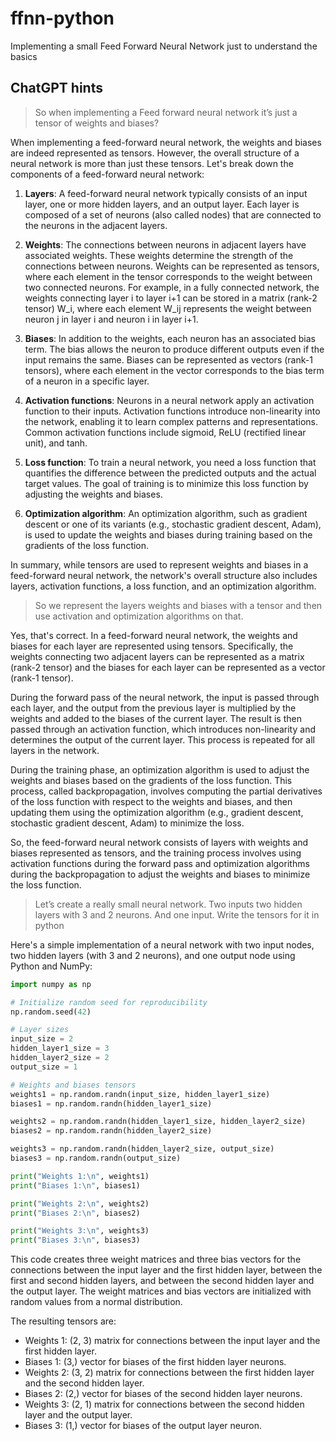 # ffnn-python
Implementing a small Feed Forward Neural Network just to understand the basics

## ChatGPT hints
> So when implementing a Feed forward neural network it’s just a tensor of weights and biases?

When implementing a feed-forward neural network, the weights and biases are indeed represented as tensors. However, the overall structure of a neural network is more than just these tensors. Let's break down the components of a feed-forward neural network:

1. **Layers**: A feed-forward neural network typically consists of an input layer, one or more hidden layers, and an output layer. Each layer is composed of a set of neurons (also called nodes) that are connected to the neurons in the adjacent layers.

2. **Weights**: The connections between neurons in adjacent layers have associated weights. These weights determine the strength of the connections between neurons. Weights can be represented as tensors, where each element in the tensor corresponds to the weight between two connected neurons. For example, in a fully connected network, the weights connecting layer i to layer i+1 can be stored in a matrix (rank-2 tensor) W_i, where each element W_ij represents the weight between neuron j in layer i and neuron i in layer i+1.

3. **Biases**: In addition to the weights, each neuron has an associated bias term. The bias allows the neuron to produce different outputs even if the input remains the same. Biases can be represented as vectors (rank-1 tensors), where each element in the vector corresponds to the bias term of a neuron in a specific layer.

4. **Activation functions**: Neurons in a neural network apply an activation function to their inputs. Activation functions introduce non-linearity into the network, enabling it to learn complex patterns and representations. Common activation functions include sigmoid, ReLU (rectified linear unit), and tanh.

5. **Loss function**: To train a neural network, you need a loss function that quantifies the difference between the predicted outputs and the actual target values. The goal of training is to minimize this loss function by adjusting the weights and biases.

5. **Optimization algorithm**: An optimization algorithm, such as gradient descent or one of its variants (e.g., stochastic gradient descent, Adam), is used to update the weights and biases during training based on the gradients of the loss function.

In summary, while tensors are used to represent weights and biases in a feed-forward neural network, the network's overall structure also includes layers, activation functions, a loss function, and an optimization algorithm.

> So we represent the layers weights and biases with a tensor and then use activation and optimization algorithms on that. 

Yes, that's correct. In a feed-forward neural network, the weights and biases for each layer are represented using tensors. Specifically, the weights connecting two adjacent layers can be represented as a matrix (rank-2 tensor) and the biases for each layer can be represented as a vector (rank-1 tensor).

During the forward pass of the neural network, the input is passed through each layer, and the output from the previous layer is multiplied by the weights and added to the biases of the current layer. The result is then passed through an activation function, which introduces non-linearity and determines the output of the current layer. This process is repeated for all layers in the network.

During the training phase, an optimization algorithm is used to adjust the weights and biases based on the gradients of the loss function. This process, called backpropagation, involves computing the partial derivatives of the loss function with respect to the weights and biases, and then updating them using the optimization algorithm (e.g., gradient descent, stochastic gradient descent, Adam) to minimize the loss.

So, the feed-forward neural network consists of layers with weights and biases represented as tensors, and the training process involves using activation functions during the forward pass and optimization algorithms during the backpropagation to adjust the weights and biases to minimize the loss function.

> Let’s create a really small neural network. Two inputs two hidden layers with 3 and 2 neurons. And one input. Write the tensors for it in python 

Here's a simple implementation of a neural network with two input nodes, two hidden layers (with 3 and 2 neurons), and one output node using Python and NumPy:

```python
import numpy as np

# Initialize random seed for reproducibility
np.random.seed(42)

# Layer sizes
input_size = 2
hidden_layer1_size = 3
hidden_layer2_size = 2
output_size = 1

# Weights and biases tensors
weights1 = np.random.randn(input_size, hidden_layer1_size)
biases1 = np.random.randn(hidden_layer1_size)

weights2 = np.random.randn(hidden_layer1_size, hidden_layer2_size)
biases2 = np.random.randn(hidden_layer2_size)

weights3 = np.random.randn(hidden_layer2_size, output_size)
biases3 = np.random.randn(output_size)

print("Weights 1:\n", weights1)
print("Biases 1:\n", biases1)

print("Weights 2:\n", weights2)
print("Biases 2:\n", biases2)

print("Weights 3:\n", weights3)
print("Biases 3:\n", biases3)

```

This code creates three weight matrices and three bias vectors for the connections between the input layer and the first hidden layer, between the first and second hidden layers, and between the second hidden layer and the output layer. The weight matrices and bias vectors are initialized with random values from a normal distribution.

The resulting tensors are:

 - Weights 1: (2, 3) matrix for connections between the input layer and the first hidden layer.
 - Biases 1: (3,) vector for biases of the first hidden layer neurons.
 - Weights 2: (3, 2) matrix for connections between the first hidden layer and the second hidden layer.
 - Biases 2: (2,) vector for biases of the second hidden layer neurons.
 - Weights 3: (2, 1) matrix for connections between the second hidden layer and the output layer.
 - Biases 3: (1,) vector for biases of the output layer neuron.

